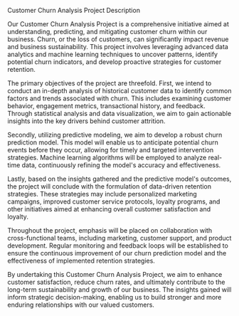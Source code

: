Customer Churn Analysis Project Description

Our Customer Churn Analysis Project is a comprehensive initiative aimed at understanding, predicting, and mitigating customer churn within our business. Churn, or the loss of customers, can significantly impact revenue and business sustainability. This project involves leveraging advanced data analytics and machine learning techniques to uncover patterns, identify potential churn indicators, and develop proactive strategies for customer retention.

The primary objectives of the project are threefold. First, we intend to conduct an in-depth analysis of historical customer data to identify common factors and trends associated with churn. This includes examining customer behavior, engagement metrics, transactional history, and feedback. Through statistical analysis and data visualization, we aim to gain actionable insights into the key drivers behind customer attrition.

Secondly, utilizing predictive modeling, we aim to develop a robust churn prediction model. This model will enable us to anticipate potential churn events before they occur, allowing for timely and targeted intervention strategies. Machine learning algorithms will be employed to analyze real-time data, continuously refining the model's accuracy and effectiveness.

Lastly, based on the insights gathered and the predictive model's outcomes, the project will conclude with the formulation of data-driven retention strategies. These strategies may include personalized marketing campaigns, improved customer service protocols, loyalty programs, and other initiatives aimed at enhancing overall customer satisfaction and loyalty.

Throughout the project, emphasis will be placed on collaboration with cross-functional teams, including marketing, customer support, and product development. Regular monitoring and feedback loops will be established to ensure the continuous improvement of our churn prediction model and the effectiveness of implemented retention strategies.

By undertaking this Customer Churn Analysis Project, we aim to enhance customer satisfaction, reduce churn rates, and ultimately contribute to the long-term sustainability and growth of our business. The insights gained will inform strategic decision-making, enabling us to build stronger and more enduring relationships with our valued customers.






